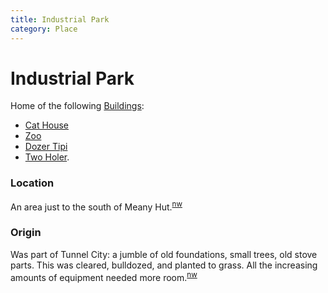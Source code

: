 ```yaml
---
title: Industrial Park
category: Place
---
```

# Industrial Park

Home of the following [Buildings](Buildings):
- [Cat House](Cat-House)
- [Zoo](Zoo)
- [Dozer Tipi](Dozer-Tipi)
- [Two Holer](Two-Holer).

### Location

An area just to the south of Meany Hut.<sup>[nw][]</sup>

### Origin

Was part of Tunnel City: a jumble of old foundations, small trees, old stove parts. This was cleared, bulldozed, and planted to grass. All the increasing amounts of equipment needed more room.<sup>[nw][]</sup>


[nw]: Names-Walt "Meany Names by Walter Little, 1984"
